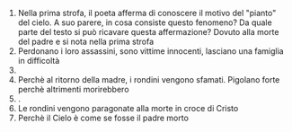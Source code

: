1) Nella prima strofa, il poeta afferma di conoscere il motivo del "pianto" del cielo. A suo parere, in cosa consiste questo fenomeno? Da quale parte del testo si può ricavare questa affermazione? 
Dovuto alla morte del padre e si nota nella prima strofa
2) Perdonano i loro assassini, sono vittime innocenti, lasciano una famiglia in difficoltà
3) 
4) Perchè al ritorno della madre, i rondini vengono sfamati. Pigolano forte perchè altrimenti morirebbero
5) .
6) Le rondini vengono paragonate alla morte in croce di Cristo
7) Perchè il Cielo è come se fosse il padre morto